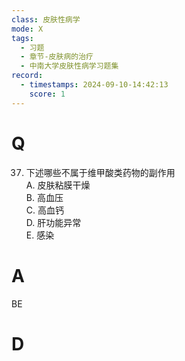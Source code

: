 ```yaml
---
class: 皮肤性病学
mode: X
tags:
  - 习题
  - 章节-皮肤病的治疗
  - 中南大学皮肤性病学习题集
record:
  - timestamps: 2024-09-10-14:42:13
    score: 1
---
```


# Q
37. 下述哪些不属于维甲酸类药物的副作用  
A. 皮肤粘膜干燥  
B. 高血压  
C. 高血钙  
D. 肝功能异常  
E. 感染  
# A
BE
# D
